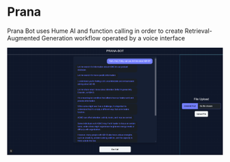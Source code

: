 # Prana

Prana Bot uses Hume AI and function calling in order to create Retrieval-Augmented Generation workflow operated by a voice interface

![chat](./chat.png)


